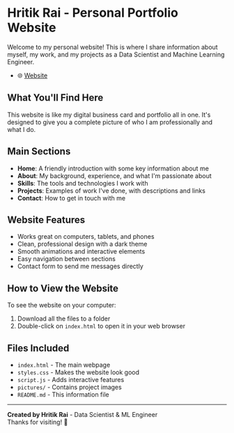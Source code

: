 # Hritik Rai - Personal Portfolio Website

Welcome to my personal website! This is where I share information about myself, my work, and my projects as a Data Scientist and Machine Learning Engineer.

- 🌐 [Website](https://hritikrai55.github.io/)

## What You'll Find Here

This website is like my digital business card and portfolio all in one. It's designed to give you a complete picture of who I am professionally and what I do.

## Main Sections

- **Home**: A friendly introduction with some key information about me
- **About**: My background, experience, and what I'm passionate about  
- **Skills**: The tools and technologies I work with
- **Projects**: Examples of work I've done, with descriptions and links
- **Contact**: How to get in touch with me

## Website Features

- Works great on computers, tablets, and phones
- Clean, professional design with a dark theme
- Smooth animations and interactive elements
- Easy navigation between sections
- Contact form to send me messages directly

## How to View the Website

To see the website on your computer:
1. Download all the files to a folder
2. Double-click on `index.html` to open it in your web browser

## Files Included

- `index.html` - The main webpage
- `styles.css` - Makes the website look good
- `script.js` - Adds interactive features
- `pictures/` - Contains project images
- `README.md` - This information file

---

**Created by Hritik Rai** - Data Scientist & ML Engineer  
Thanks for visiting! 👋
